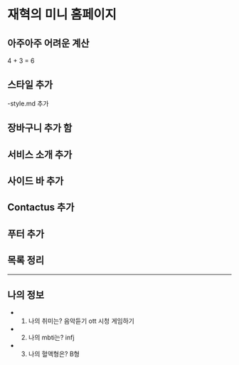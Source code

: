 # 재혁의 미니 홈페이지



## 아주아주 어려운 계산
4 + 3 = 6



## 스타일 추가
-style.md 추가

## 장바구니 추가 함

## 서비스 소개 추가

## 사이드 바 추가

## Contactus 추가

## 푸터 추가



## 목록 정리
---
## 나의 정보
- 1. 나의 취미는? 음악듣기 ott 시청 게임하기
- 2. 나의 mbti는? infj
- 3. 나의 혈액형은? B형